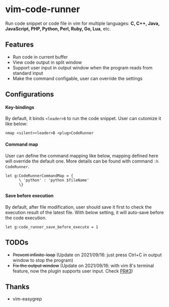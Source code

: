 vim-code-runner
============

Run code snippet or code file in vim for multiple languages: **C, C++, Java,
JavaScript, PHP, Python, Perl, Ruby, Go, Lua**, etc.

## Features

* Run code in current buffer
* View code output in split window
* Support user input in output window when the program reads from standard input
* Make the command configable, user can override the settings

## Configurations

#### Key-bindings
By default, it binds `<leader>B` to run the code snippet. User can cutomize it like below:

```vim
nmap <silent><leader>B <plug>CodeRunner
```

#### Command map
User can define the command mapping like below, mapping defined here will
override the default one. More details can be found with command
`:h CodeRunner`.

```vim
let g:CodeRunnerCommandMap = {
      \ 'python' : 'python $fileName'
      \}
```
#### Save before execution

By default, after file modification, user should save it first to check the
execution result of the latest file. With below setting, it will auto-save
before the code execution.

```vim
let g:code_runner_save_before_execute = 1
```

## TODOs
* ~~Prevent infinite-loop~~ (Update on 2021/09/16: just press Ctrl+C in output window to stop the program)
* ~~Fix the output window~~ (Update on 2021/09/16: with vim 8's terminal feature, now the plugin supports user input. Check [PR#3](https://github.com/xianzhon/vim-code-runner/pull/3))

## Thanks
* vim-easygrep
